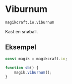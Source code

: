 
# Viburnum

`magikcraft.io.viburnum`

Kast en snøball.

## Eksempel

```javascript
const magik = magikcraft.io;

function sb() {
    magik.viburnum();
}
```